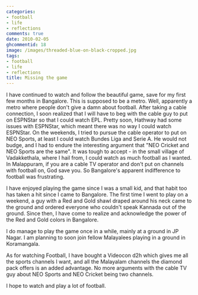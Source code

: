 ```yaml
---
categories:
- football
- life
- reflections
comments: true
date: 2010-02-05
ghcommentid: 18
image: /images/threaded-blue-on-black-cropped.jpg
tags:
- football
- life
- reflections
title: Missing the game
---
```


I have continued to watch and follow the beautiful game, save for my first few months in Bangalore. This is supposed to be a metro. Well, apparently a metro where people don't give a damn about football. After taking a cable connection, I soon realized that I will have to beg with the cable guy to put on ESPNStar so that I could watch EPL. Pretty soon, Hathway had some issues with ESPNStar, which meant there was no way I could watch ESPNStar. On the weekends, I tried to pursue the cable operator to put on NEO Sports, at least I could watch Bundes Liga and Serie A. He would not budge, and I had to endure the interesting argument that "NEO Cricket and NEO Sports are the same". It was tough to accept - in the small village of Vadakkethala, where I hail from, I could watch as much football as I wanted. In Malappuram, if you are a cable TV operator and don't put on channels with football on, God save you. So Bangalore's apparent indifference to football was frustrating.

I have enjoyed playing the game since I was a small kid, and that habit too has taken a hit since I came to Bangalore. The first time I went to play on a weekend, a guy with a Red and Gold shawl draped around his neck came to the ground and ordered everyone who couldn't speak Kannada out of the ground. Since then, I have come to realize and acknowledge the power of the Red and Gold colors in Bangalore.

I do manage to play the game once in a while, mainly at a ground in JP Nagar. I am planning to soon join fellow Malayalees playing in a ground in Koramangala.

As for watching Football, I have bought a Videocon d2h which gives me all the sports channels I want, and all the Malayalam channels the diamond pack offers is an added advantage. No more arguments with the cable TV guy about NEO Sports and NEO Cricket being two channels.

I hope to watch and play a lot of football.